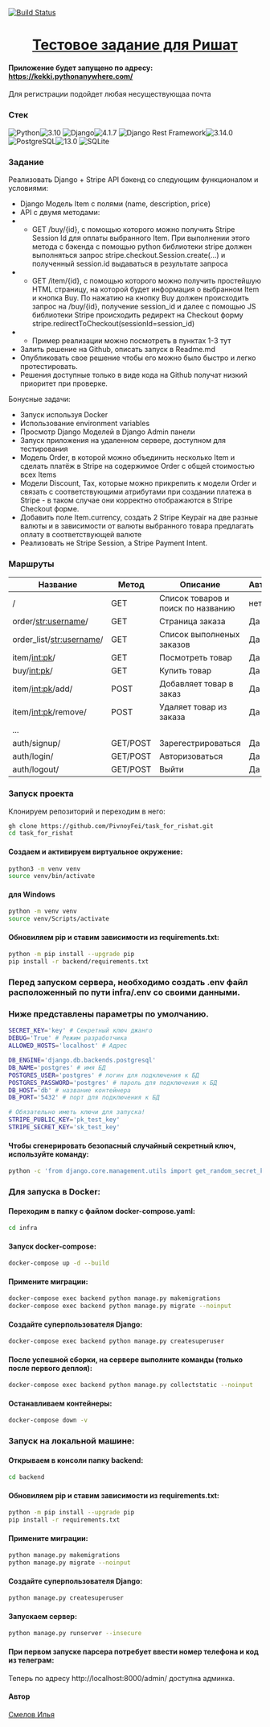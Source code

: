 

[![Build Status](https://github.com/PivnoyFei/task_for_rishat/actions/workflows/main.yml/badge.svg?branch=main)](https://github.com/PivnoyFei/task_for_rishat/actions/workflows/main.yml)

<h1 align="center"><a target="_blank" href="">Тестовое задание для Ришат</a></h1>

#### Приложение будет запущено по адресу: https://kekki.pythonanywhere.com/
Для регистрации подойдет любая несуществующаа почта

### Стек
![Python](https://img.shields.io/badge/Python-171515?style=flat-square&logo=Python)![3.10](https://img.shields.io/badge/3.10-blue?style=flat-square&logo=3.10)
![Django](https://img.shields.io/badge/Django-171515?style=flat-square&logo=Django)![4.1.7](https://img.shields.io/badge/4.1.7-blue?style=flat-square&logo=4.1.7)
![Django Rest Framework](https://img.shields.io/badge/Django--Rest--Framework-171515?style=flat-square&logo=Django)![3.14.0](https://img.shields.io/badge/3.14.0-blue?style=flat-square&logo=3.14.0)
![PostgreSQL](https://img.shields.io/badge/PostgreSQL-171515?style=flat-square&logo=PostgreSQL)![13.0](https://img.shields.io/badge/13.0-blue?style=flat-square&logo=13.0)
![SQLite](https://img.shields.io/badge/SQLite-171515?style=flat-square&logo=SQLite)

### Задание
Реализовать Django + Stripe API бэкенд со следующим функционалом и условиями:
- Django Модель Item с полями (name, description, price) 
- API с двумя методами:
- - GET /buy/{id}, c помощью которого можно получить Stripe Session Id для оплаты выбранного Item. При выполнении этого метода c бэкенда с помощью python библиотеки stripe должен выполняться запрос stripe.checkout.Session.create(...) и полученный session.id выдаваться в результате запроса
- - GET /item/{id}, c помощью которого можно получить простейшую HTML страницу, на которой будет информация о выбранном Item и кнопка Buy. По нажатию на кнопку Buy должен происходить запрос на /buy/{id}, получение session_id и далее  с помощью JS библиотеки Stripe происходить редирект на Checkout форму stripe.redirectToCheckout(sessionId=session_id)
- - Пример реализации можно посмотреть в пунктах 1-3 тут
- Залить решение на Github, описать запуск в Readme.md
- Опубликовать свое решение чтобы его можно было быстро и легко протестировать. 
- Решения доступные только в виде кода на Github получат низкий приоритет при проверке.

Бонусные задачи: 
- Запуск используя Docker
- Использование environment variables
- Просмотр Django Моделей в Django Admin панели
- Запуск приложения на удаленном сервере, доступном для тестирования
- Модель Order, в которой можно объединить несколько Item и сделать платёж в Stripe на содержимое Order c общей стоимостью всех Items
- Модели Discount, Tax, которые можно прикрепить к модели Order и связать с соответствующими атрибутами при создании платежа в Stripe - в таком случае они корректно отображаются в Stripe Checkout форме. 
- Добавить поле Item.currency, создать 2 Stripe Keypair на две разные валюты и в зависимости от валюты выбранного товара предлагать оплату в соответствующей валюте
- Реализовать не Stripe Session, а Stripe Payment Intent.



### Маршруты
| Название | Метод | Описание | Авторизация |
|----------|-------|----------|-------------|
| /                          | GET  | Список товаров и поиск по названию | нет
| order/<str:username>/      | GET  | Страница заказа            | Да
| order_list/<str:username>/ | GET  | Список выполненых заказов  | Да
| item/<int:pk>/             | GET  | Посмотреть товар           | Да
| buy/<int:pk>/              | GET  | Купить товар               | Да
| item/<int:pk>/add/         | POST | Добавляет товар в заказ    | Да
| item/<int:pk>/remove/      | POST | Удаляет товар из заказа    | Да
| ...                        |      |                            | 
| auth/signup/               | GET/POST | Зарегестрироваться     | Да
| auth/login/                | GET/POST | Авторизоваться         | Да
| auth/logout/               | GET/POST | Выйти                  | Да


### Запуск проекта
Клонируем репозиторий и переходим в него:
```bash
gh clone https://github.com/PivnoyFei/task_for_rishat.git
cd task_for_rishat
```

#### Создаем и активируем виртуальное окружение:
```bash
python3 -m venv venv
source venv/bin/activate
```
#### для Windows
```bash
python -m venv venv
source venv/Scripts/activate
```
#### Обновиляем pip и ставим зависимости из requirements.txt:
```bash
python -m pip install --upgrade pip
pip install -r backend/requirements.txt
```

### Перед запуском сервера, необходимо создать .env файл расположенный по пути infra/.env со своими данными.
### Ниже представлены параметры по умолчанию.
```bash
SECRET_KEY='key' # Секретный ключ джанго
DEBUG='True' # Режим разработчика
ALLOWED_HOSTS='localhost' # Адрес

DB_ENGINE='django.db.backends.postgresql'
DB_NAME='postgres' # имя БД
POSTGRES_USER='postgres' # логин для подключения к БД
POSTGRES_PASSWORD='postgres' # пароль для подключения к БД
DB_HOST='db' # название контейнера
DB_PORT='5432' # порт для подключения к БД

# Обязательно иметь ключи для запуска!
STRIPE_PUBLIC_KEY='pk_test_key'
STRIPE_SECRET_KEY='sk_test_key'
```

#### Чтобы сгенерировать безопасный случайный секретный ключ, используйте команду:
```bash
python -c 'from django.core.management.utils import get_random_secret_key; print(get_random_secret_key())'
```

### Для запуска в Docker:
#### Переходим в папку с файлом docker-compose.yaml:
```bash
cd infra
```

#### Запуск docker-compose:
```bash
docker-compose up -d --build
```

#### Примените миграции:
```bash
docker-compose exec backend python manage.py makemigrations
docker-compose exec backend python manage.py migrate --noinput
```

#### Создайте суперпользователя Django:
```bash
docker-compose exec backend python manage.py createsuperuser
```

#### После успешной сборки, на сервере выполните команды (только после первого деплоя):
```bash
docker-compose exec backend python manage.py collectstatic --noinput
```

#### Останавливаем контейнеры:
```bash
docker-compose down -v
```

### Запуск на локальной машине:
#### Открываем в консоли папку backend:
```bash
cd backend
```

#### Обновиляем pip и ставим зависимости из requirements.txt:
```bash
python -m pip install --upgrade pip
pip install -r requirements.txt
```

#### Примените миграции:
```bash
python manage.py makemigrations
python manage.py migrate --noinput
```

#### Создайте суперпользователя Django:
```bash
python manage.py createsuperuser
```

#### Запускаем сервер:
```bash
python manage.py runserver --insecure
```

#### При первом запуске парсера потребует ввести номер телефона и код из телеграм:

Теперь по адресу http://localhost:8000/admin/ доступна админка.

#### Автор
[Смелов Илья](https://github.com/PivnoyFei)

